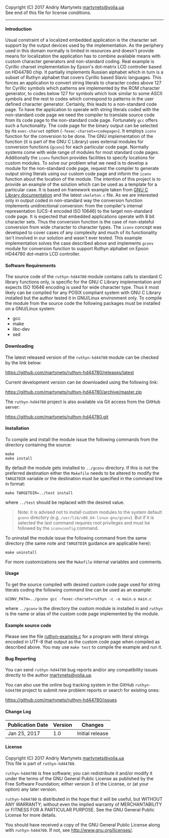 Copyright (C) 2017 Andriy Martynets [martynets@volia.ua](mailto:martynets@volia.ua)<br>
See end of this file for license conditions.

-------------------------------------------------------------------------------

#### Introduction
Usual constraint of a localized embedded application is the character set support by the output devices used by the implementation. As the periphery used in this domain normally is limited in resources and doesn't provide means for localization the application has to combine available means with custom character generators and non-standard coding.
Real example is Cyrillic charset implementation by Epson's dot-matrix LCD controller based on HD44780 chip. It partially implements Russian alphabet which in turn is a subset of Ruthyn alphabet that covers Cyrillic based Slavic languages. This forces an application to convert string literals to character codes above 127 for Cyrillic symbols which patterns are implemented by the ROM character generator, to codes below 127 for symbols which look similar to some ASCII symbols and the rest to codes which correspond to patterns in the user defined character generator. Certainly, this leads to a non-standard code page.
To have the application to operate with string literals coded with the non-standard code page we need the compiler to translate source code from its code page to the non-standard code page. Fortunately `gcc` offers such a functionality. The code page for the binary output can be selected by its `exec-charset` option (`-fexec-charset=<codepage>`). It employs `iconv` function for the conversion to be done. The GNU implementation of the function (it is part of the GNU C Library) uses external modules for conversion functions (`gconv`) for each particular code page. Normally systems come with wide range of modules for most standard code pages. Additionally the `iconv` function provides facilities to specify locations for custom modules. To solve our problem what we need is to develop a module for the non-standard code page, request the compiler to generate output string literals using our custom code page and inform the `iconv` function about the location of the module.
The intention of this project is to provide an example of the solution which can be used as a template for a particular case. It is based on framework example taken from [GNU C Library documentation](https://www.gnu.org/software/libc/manual/html_node/glibc-iconv-Implementation.html) and the latest `skeleton.c` file. As we are interested only in output coded in non-standard way the conversion function implements unidirectional conversion: from the compiler's internal representation (UCS-4 encoded ISO 10646) to the target non-standard code page. It is expected that embedded applications operate with 8 bit character sets. Thus the conversion function is the case of non-stateful conversion from wide character to character types. The `iconv` concept was developed to cover cases of any complexity and much of its functionality isn't involved in our solution and wasn't ever tested.
This example implementation solves the case described above and implements `gconv` module for conversion function to support Ruthyn alphabet on Epson HD44780 dot-matrix LCD controller.

#### Software Requirements
The source code of the `ruthyn-hd44780` module contains calls to standard C library functions only, is specific for the GNU C Library implementation and expects ISO 10646 encoding is used for wide character type. Thus it most likely can be compiled for any POSIX compliant system with GNU C Library installed but the author tested it in GNU/Linux environment only.
To compile the module from the source code the following packages must be installed on a GNU/Linux system:
- gcc
- make
- libc-dev
- sed

#### Downloading
The latest released version of the `ruthyn-hd44780` module can be checked by the link below:

https://github.com/martynets/ruthyn-hd44780/releases/latest

Current development version can be downloaded using the following link:

https://github.com/martynets/ruthyn-hd44780/archive/master.zip

The `ruthyn-hd44780` project is also available via Git access from the GitHub server:

https://github.com/martynets/ruthyn-hd44780.git

#### Installation
To compile and install the module issue the following commands from the directory containing the source:
```
make
make install
```
By default the module gets installed to `../gconv` directory. If this is not the preferred destination either the `Makefile` needs to be altered to modify the `TARGETDIR` variable or the destination must be specified in the command line in format:
```
make TARGETDIR=../test install
```
where `../test` should be replaced with the desired value.
> Note: it is advised not to install custom modules to the system default `gconv` directory (e.g. `/usr/lib/x86_64-linux-gnu/gconv`). But if it is selected the last command requires root privileges and must be followed by the `iconvconfig` command.

To uninstall the module issue the following command from the same directory (the same note and `TARGETDIR` guidance are applicable here):
```
make uninstall
```
For more customizations see the `Makefile` internal variables and comments.

#### Usage
To get the source compiled with desired custom code page used for string literals coding the following command line can be used as an example:
```
GCONV_PATH=../gconv gcc -fexec-charset=ruthyn -c -o main.o main.c
```
where `../gconv` is the directory the custom module is installed in and `ruthyn` is the name or alias of the custom code page implemented by the module.

#### Example source code
Please see the file [ruthyn-example.c](ruthyn-example.c) for a program with literal strings encoded in UTF-8 that output as the custom code page when compiled as described above. You may use `make test` to compile the example and run it.

#### Bug Reporting
You can send `ruthyn-hd44780` bug reports and/or any compatibility issues directly to the author [martynets@volia.ua](mailto:martynets@volia.ua).

You can also use the online bug tracking system in the GitHub `ruthyn-hd44780` project to submit new problem reports or search for existing ones:

  https://github.com/martynets/ruthyn-hd44780/issues

#### Change Log
|Publication Date| Version | Changes |
|----------------|---------|---------|
|Jan 25, 2017 |1.0|Initial release|

#### License
Copyright (C) 2017 Andriy Martynets [martynets@volia.ua](mailto:martynets@volia.ua)<br>
This file is part of `ruthyn-hd44780`.

`ruthyn-hd44780` is free software; you can redistribute it and/or modify it under the terms of the GNU General Public License as published by the Free Software Foundation; either version 3 of the License, or (at your option) any later version.

`ruthyn-hd44780` is distributed in the hope that it will be useful, but WITHOUT ANY WARRANTY; without even the implied warranty of MERCHANTABILITY or FITNESS FOR A PARTICULAR PURPOSE. See the GNU General Public License for more details.

You should have received a copy of the GNU General Public License along with
`ruthyn-hd44780`.  If not, see <http://www.gnu.org/licenses/>.
